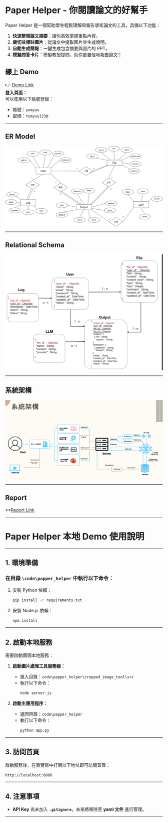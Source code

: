 # **Paper Helper - 你閱讀論文的好幫手**

Paper Helper 是一個幫助學生輕鬆理解與報告學術論文的工具，具備以下功能：

1. **快速整理論文摘要**：讓你高效掌握重點內容。
2. **裁切並標註圖片**：從論文中提取圖片並生成說明。
3. **自動生成簡報**：一鍵生成包含摘要與圖片的 PPT。
4. **模擬問答卡片**：模擬教授提問，助你更自信地報告論文！

## **線上 Demo**

👉 [Demo Link](https://g11.papperhelper.xyz/)  
**登入頁面：**  
可以使用以下帳號登錄：  
- 帳號：`yumyuu`  
- 密碼：`Yumyuu123@`


---

## **ER Model**
![image error](https://github.com/yumyuu/2024_nccu_dbms/blob/main/img/ER.png)

---

## **Relational Schema**
![image error](https://github.com/yumyuu/2024_nccu_dbms/blob/main/img/Relation.png)

---

## **系統架構**
![image error](https://github.com/yumyuu/2024_nccu_dbms/blob/main/img/system_arc.png)

---

## **Report**
**[Report Link](https://github.com/yumyuu/2024_nccu_dbms/tree/main/report/Project_Report.pdf)

---

# **Paper Helper 本地 Demo 使用說明**

---

## **1. 環境準備**

### **在目錄 `\code\papper_helper` 中執行以下命令：**

1. 安裝 Python 依賴：
   ```bash
   pip install -r requirements.txt
   ```

2. 安裝 Node.js 依賴：
   ```bash
   npm install
   ```

---

## **2. 啟動本地服務**

需要啟動兩個本地服務：

1. **啟動圖片處理工具服務器：**
   - 進入目錄：`code\papper_helper\cropped_image_tool\src`
   - 執行以下命令：
     ```bash
     node server.js
     ```

2. **啟動主應用程序：**
   - 返回目錄：`code\papper_helper`
   - 執行以下命令：
     ```bash
     python app.py
     ```

---

## **3. 訪問首頁**

啟動服務後，在瀏覽器中打開以下地址即可訪問首頁：
```
http://localhost:8080
```

---

## **4. 注意事項**
- **API Key** 尚未加入 **`.gitignore`**，未來將移除至 **yaml 文件** 進行管理。

---
